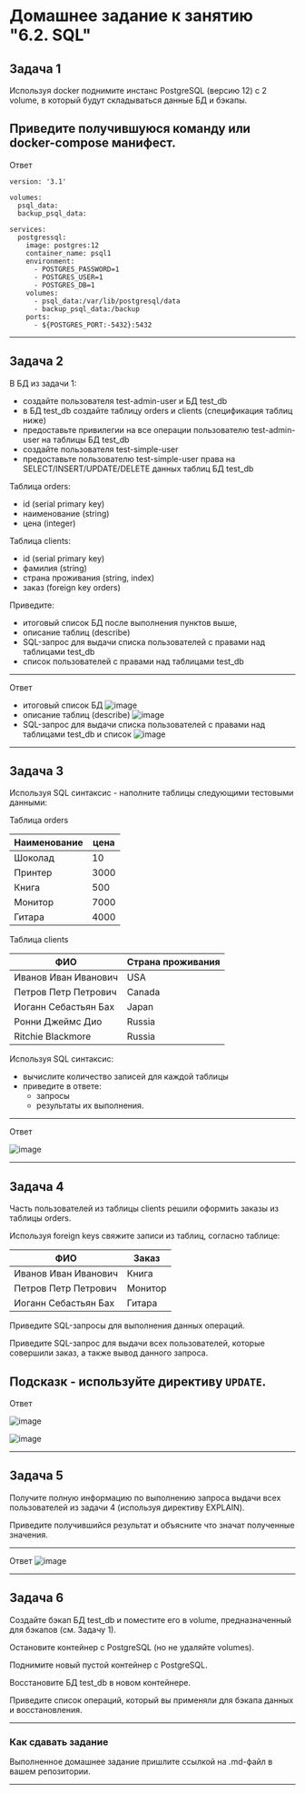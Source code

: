 # Домашнее задание к занятию "6.2. SQL"


## Задача 1

Используя docker поднимите инстанс PostgreSQL (версию 12) c 2 volume, 
в который будут складываться данные БД и бэкапы.

Приведите получившуюся команду или docker-compose манифест.
---
Ответ
```
version: '3.1'

volumes:
  psql_data:
  backup_psql_data:

services:
  postgressql:
    image: postgres:12
    container_name: psql1
    environment:
      - POSTGRES_PASSWORD=1
      - POSTGRES_USER=1
      - POSTGRES_DB=1
    volumes:
      - psql_data:/var/lib/postgresql/data
      - backup_psql_data:/backup
    ports:
      - ${POSTGRES_PORT:-5432}:5432
```
---
## Задача 2

В БД из задачи 1: 
- создайте пользователя test-admin-user и БД test_db
- в БД test_db создайте таблицу orders и clients (спeцификация таблиц ниже)
- предоставьте привилегии на все операции пользователю test-admin-user на таблицы БД test_db
- создайте пользователя test-simple-user  
- предоставьте пользователю test-simple-user права на SELECT/INSERT/UPDATE/DELETE данных таблиц БД test_db

Таблица orders:
- id (serial primary key)
- наименование (string)
- цена (integer)

Таблица clients:
- id (serial primary key)
- фамилия (string)
- страна проживания (string, index)
- заказ (foreign key orders)

Приведите:
- итоговый список БД после выполнения пунктов выше,
- описание таблиц (describe)
- SQL-запрос для выдачи списка пользователей с правами над таблицами test_db
- список пользователей с правами над таблицами test_db
---
Ответ
- итоговый список БД
![image](https://user-images.githubusercontent.com/47698474/169824268-ab927aab-484f-4956-b4c4-7cafd1c27c08.png)
- описание таблиц (describe)
![image](https://user-images.githubusercontent.com/47698474/169824565-513cae72-a38b-4632-a903-e96a907f2559.png)
- SQL-запрос для выдачи списка пользователей с правами над таблицами test_db и список
![image](https://user-images.githubusercontent.com/47698474/169824691-6797bf36-000f-44ba-b0f7-645340c9010a.png)

---
## Задача 3

Используя SQL синтаксис - наполните таблицы следующими тестовыми данными:

Таблица orders

|Наименование|цена|
|------------|----|
|Шоколад| 10 |
|Принтер| 3000 |
|Книга| 500 |
|Монитор| 7000|
|Гитара| 4000|

Таблица clients

|ФИО|Страна проживания|
|------------|----|
|Иванов Иван Иванович| USA |
|Петров Петр Петрович| Canada |
|Иоганн Себастьян Бах| Japan |
|Ронни Джеймс Дио| Russia|
|Ritchie Blackmore| Russia|

Используя SQL синтаксис:
- вычислите количество записей для каждой таблицы 
- приведите в ответе:
    - запросы 
    - результаты их выполнения.
---
Ответ

![image](https://user-images.githubusercontent.com/47698474/169834434-3e2c27e5-0333-4c70-b07b-5fd21bcb43f4.png)

---
## Задача 4

Часть пользователей из таблицы clients решили оформить заказы из таблицы orders.

Используя foreign keys свяжите записи из таблиц, согласно таблице:

|ФИО|Заказ|
|------------|----|
|Иванов Иван Иванович| Книга |
|Петров Петр Петрович| Монитор |
|Иоганн Себастьян Бах| Гитара |

Приведите SQL-запросы для выполнения данных операций.

Приведите SQL-запрос для выдачи всех пользователей, которые совершили заказ, а также вывод данного запроса.
 
Подсказк - используйте директиву `UPDATE`.
---
Ответ

![image](https://user-images.githubusercontent.com/47698474/169840497-0b6535ac-bc1b-4e7e-b70d-e7e2f6ece83b.png)

![image](https://user-images.githubusercontent.com/47698474/169845618-e09fc163-19d6-4b7d-9991-c1e106bf2491.png)

---
## Задача 5

Получите полную информацию по выполнению запроса выдачи всех пользователей из задачи 4 
(используя директиву EXPLAIN).

Приведите получившийся результат и объясните что значат полученные значения.

---
Ответ
![image](https://user-images.githubusercontent.com/47698474/169847907-ae2adf5c-828c-4145-8c31-f768443dae10.png)


---
## Задача 6

Создайте бэкап БД test_db и поместите его в volume, предназначенный для бэкапов (см. Задачу 1).

Остановите контейнер с PostgreSQL (но не удаляйте volumes).

Поднимите новый пустой контейнер с PostgreSQL.

Восстановите БД test_db в новом контейнере.

Приведите список операций, который вы применяли для бэкапа данных и восстановления. 

---

### Как cдавать задание

Выполненное домашнее задание пришлите ссылкой на .md-файл в вашем репозитории.

---
